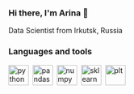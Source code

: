 ### Hi there, I'm Arina 👋
Data Scientist from Irkutsk, Russia

### Languages and tools

<img src="https://cdn.jsdelivr.net/gh/devicons/devicon/icons/python/python-plain.svg" title="python" width="40" height="40"/>&nbsp;
<img src="https://cdn.jsdelivr.net/gh/devicons/devicon/icons/pandas/pandas-original-wordmark.svg" title="pandas" width="40" height="40"/>&nbsp;
<img src="https://cdn.jsdelivr.net/gh/devicons/devicon/icons/numpy/numpy-original-wordmark.svg" title="numpy" width="40" height="40"/>&nbsp;
<img src="https://upload.wikimedia.org/wikipedia/commons/0/05/Scikit_learn_logo_small.svg" title="sklearn" width="40" height="40"/>&nbsp;
<img src="https://upload.wikimedia.org/wikipedia/commons/8/84/Matplotlib_icon.svg" title="plt" width="40" height="40"/>&nbsp;
